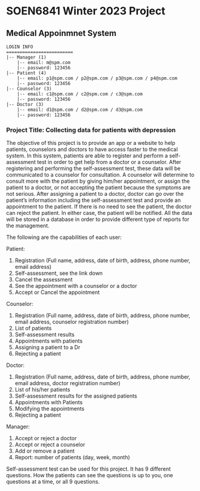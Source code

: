 # SOEN6841 Winter 2023 Project
## Medical Appoinmnet System

```
LOGIN INFO
=========================
|-- Manager (1)
    |-- email: m@spm.com
    |-- password: 123456
|-- Patient (4)
    |-- email: p1@spm.com / p2@spm.com / p3@spm.com / p4@spm.com
    |-- password: 123456
|-- Counselor (3)
    |-- email: c1@spm.com / c2@spm.com / c3@spm.com
    |-- password: 123456
|-- Doctor (3)
    |-- email: d1@spm.com / d2@spm.com / d3@spm.com
    |-- password: 123456
```

### Project Title: Collecting data for patients with depression

The objective of this project is to provide an app or a website to help patients, counselors and doctors to have access faster to the medical system. In this system, patients are able to register and perform a self-assessment test in order to get help from a doctor or a counselor. After registering and performing the self-assessment test, these data will be communicated to a counselor for consultation. A counselor will determine to consult more with the patient by giving him/her appointment, or assign the patient to a doctor, or not accepting the patient because the symptoms are not serious. After assigning a patient to a doctor, doctor can go over the patient’s information including the self-assessment test and provide an appointment to the patient. If there is no need to see the patient, the doctor can reject the patient. In either case, the patient will be notified. All the data will be stored in a database in order to provide different type of reports for the management.

The following are the capabilities of each user:

Patient:
1. Registration (Full name, address, date of birth, address, phone number, email address)
2. Self-assessment, see the link down
3. Cancel the assessment
4. See the appointment with a counselor or a doctor
5. Accept or Cancel the appointment

Counselor:
1. Registration (Full name, address, date of birth, address, phone number, email address, counselor registration number)
2. List of patients
3. Self-assessment results
4. Appointments with patients
5. Assigning a patient to a Dr
6. Rejecting a patient

Doctor:
1. Registration (Full name, address, date of birth, address, phone number, email address, doctor registration number)
2. List of his/her patients
3. Self-assessment results for the assigned patients
4. Appointments with Patients
5. Modifying the appointments
6. Rejecting a patient

Manager:
1. Accept or reject a doctor
2. Accept or reject a counselor
3. Add or remove a patient
4. Report: number of patients (day, week, month)

Self-assessment test can be used for this project. It has 9 different questions. How the patients can see the questions is up to you, one questions at a time, or all 9 questions.
